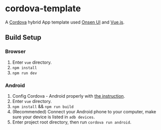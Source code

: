 # cordova-template

A [Cordova](http://cordova.apache.org) hybrid App template used [Onsen UI](https://onsen.io) and [Vue.js](https://vuejs.org).

## Build Setup

### Browser

1.  Enter `vue` directory.
2.  `npm install`
3.  `npm run dev`

### Android

1.  Config Cordova - Android properly with [the instruction](http://cordova.apache.org/docs/en/latest/guide/platforms/android/index.html).
2.  Enter `vue` directory.
3.  `npm install` && `npm run build`
4.  (Recommended) Connect your Android phone to your computer, make sure your device is listed in `adb devices`.
5.  Enter project root directory, then run `cordova run android`.
